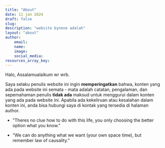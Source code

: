 ```yaml
---
title: "About"
date: 11 jan 2024
draft: false
slug: 
description: "website bynone adalah"
layout: "about"
author:
    email:
    name:
    image:
    social_media: 
resources_array_key: 
---
```


Halo, Assalamualaikum wr wrb. 

Saya selaku penulis website ini ingin **memperingatkan** bahwa, konten yang
ada pada website ini semata - mata adalah catatan, pengalaman, dan sepemahaman
penulis **tidak ada** maksud untuk menggurui dalam konten yang ada pada website ini.
Apabila ada kekeliruan atau kesalahan dalam konten ini, anda bisa hubungi saya 
di kontak yang tersedia di halaman author.


- "Theres no clue how to do with this life, you only choosing the better option what you know."

- "We can do anything what we want (your own space time), but remember law of causality."



 
